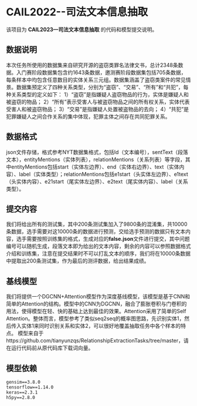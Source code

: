 # CAIL2022--司法文本信息抽取

该项目为 **CAIL2023—司法文本信息抽取** 的代码和模型提交说明。

## 数据说明

本次任务所使用的数据集来自研究开源的盗窃类罪名法律文书，总计2348条数据。入门赛阶段数据集包含约1643条数据，邀测赛阶段数据集包括705条数据，每条样本中均包含任意数目的实体关系三元组。数据集涵盖了盗窃类案件的常见情景。数据集预定义了四种关系类型，分别为“盗窃”、“交易”、“所有”和“共犯”，每种关系类型的定义如下：
1）“盗窃”是指嫌疑人盗窃物品的行为，实体是嫌疑人和被盗窃的物品；
2）“所有”表示受害人与被盗窃物品之间的所有权关系，实体代表受害人和被盗窃物品；
3）“交易”是指嫌疑人处置被盗物品的去向；
4）“共犯”是犯罪嫌疑人之间合作关系的集中体现，犯罪主体之间存在共同犯罪关系。

## 数据格式

json文件存储，格式参考NYT数据集格式，包括Id（文本编号），sentText（段落文本），entityMentions（实体列表），relationMentions（关系列表）等字段，其中entityMentions包括start（实体左边界）、end（实体右边界）、text（实体内容）、label（实体类型）；relationMentions包括e1start（头实体左边界）、e1text（头实体内容）、e21start（尾实体左边界）、e2text（尾实体内容）、label（关系类型）。

## 提交内容

我们将给出所有的测试集，其中200条测试集加入了9800条的混淆集，共10000条数据，选手需要对这10000条的数据进行预测，交给选手预测的数据只有文本内容，选手需要按照训练集的格式，生成对应的**false.json**文件进行提交，其中问题编号可以随机生成，段落文本即为给出的文本内容，剩余的内容可以参照数据格式介绍和训练集，注意在提交结果时不可以打乱文本的顺序，我们将在10000条数据中提取出200条测试集，作为最后的测评数据，给出结果成绩。

## 基线模型

我们将提供一个DGCNN+Attention模型作为深度基线模型，该模型是基于CNN和简单的Attention的结构。模型中的CNN为DGCNN，融合了膨胀卷积与门卷积的用法，使得模型在轻、快的基础上达到最佳的效果。Attention采用了简单的Self Attention。整体而言，模型参考了类似seq2seq的概率图思路，先识别实体1，然后传入实体1来同时识别关系和实体2，可以很好地覆盖抽取任务中各个样本的特点。
模型来自于https://github.com/tianyunzqs/RelationshipExtractionTasks/tree/master，请在运行代码前从原代码库下载词向量。

## 模型依赖

```shell
gensim==3.8.0
tensorflow==1.14.0
keras==2.3.1
h5py==2.8.0
```

